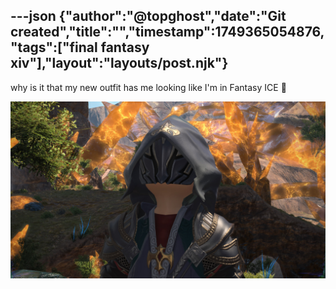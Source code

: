 ---json
{"author":"@topghost","date":"Git created","title":"","timestamp":1749365054876,"tags":["final fantasy xiv"],"layout":"layouts/post.njk"}
---
why is it that my new outfit has me looking like I&#x27;m in Fantasy ICE &#x1F62C;

![FFXIV screenshot with my character wearing dark robes and a solid black veil](/attachments/2025/6/8/07%2011%2041%2042%20PM%20(ffxiv_dx11).jpg)
